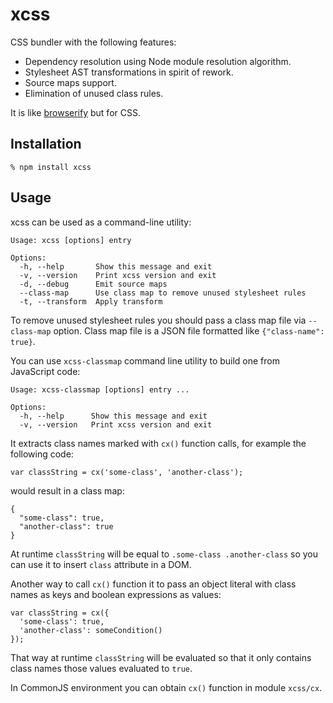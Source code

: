 # xcss

CSS bundler with the following features:

  * Dependency resolution using Node module resolution algorithm.
  * Stylesheet AST transformations in spirit of rework.
  * Source maps support.
  * Elimination of unused class rules.

It is like [browserify][1] but for CSS.

[1]: http://browserify.org

## Installation

    % npm install xcss

## Usage

xcss can be used as a command-line utility:

    Usage: xcss [options] entry

    Options:
      -h, --help       Show this message and exit
      -v, --version    Print xcss version and exit
      -d, --debug      Emit source maps
      --class-map      Use class map to remove unused stylesheet rules
      -t, --transform  Apply transform

To remove unused stylesheet rules you should pass a class map file via
`--class-map` option. Class map file is a JSON file formatted like
`{"class-name": true}`.

You can use `xcss-classmap` command line utility to build one from JavaScript
code:

    Usage: xcss-classmap [options] entry ...

    Options:
      -h, --help      Show this message and exit
      -v, --version   Print xcss version and exit

It extracts class names marked with `cx()` function calls, for example the
following code:

    var classString = cx('some-class', 'another-class');

would result in a class map:

    {
      "some-class": true,
      "another-class": true
    }

At runtime `classString` will be equal to `.some-class .another-class` so you
can use it to insert `class` attribute in a DOM.

Another way to call `cx()` function it to pass an object literal with class
names as keys and boolean expressions as values:

    var classString = cx({
      'some-class': true,
      'another-class': someCondition()
    });

That way at runtime `classString` will be evaluated so that it only contains
class names those values evaluated to `true`.

In CommonJS environment you can obtain `cx()` function in module `xcss/cx`.
